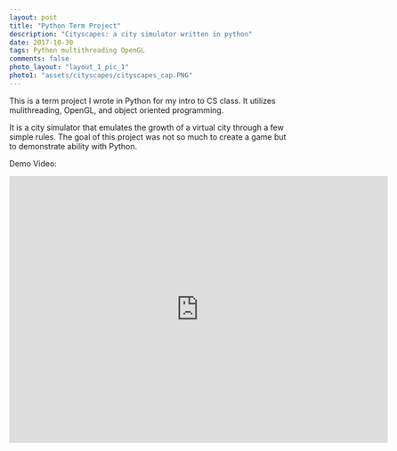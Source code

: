 ```yaml
---
layout: post
title: "Python Term Project"
description: "Cityscapes: a city simulator written in python"
date: 2017-10-30
tags: Python multithreading OpenGL
comments: false
photo_layout: "layout_1_pic_1"
photo1: "assets/cityscapes/cityscapes_cap.PNG"
---
```


This is a term project I wrote in Python for my intro to CS class. It utilizes mulithreading, OpenGL, and object oriented programming.

It is a city simulator that emulates the growth of a virtual city through a few simple rules. The goal of this project was not so much to create a game but to demonstrate ability with Python.

Demo Video:
<div class="video-resize">
  <iframe width="680" height="480" src="https://www.youtube.com/embed/UXoxaIG7PjM" frameborder="0" allow="accelerometer; autoplay; encrypted-media; gyroscope; picture-in-picture" allowfullscreen></iframe>
</div>
